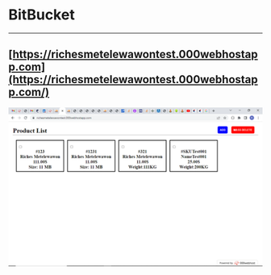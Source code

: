 # BitBucket

---

## [https://richesmetelewawontest.000webhostapp.com](https://richesmetelewawontest.000webhostapp.com/)




![alt text](products.png)
